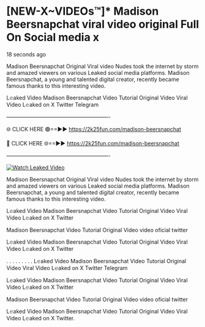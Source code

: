 # [NEW-X~VIDEOs™]* Madison Beersnapchat viral video original Full On Social media x

18 seconds ago

Madison Beersnapchat Original Viral video Nudes took the internet by storm and amazed viewers on various Leaked social media platforms. Madison Beersnapchat, a young and talented digital creator, recently became famous thanks to this interesting video.

L𝚎aked Video Madison Beersnapchat Video Tutorial Original Video Viral Video L𝚎aked on X Twitter Telegram

———————————————————-

🌐 CLICK HERE 🟢==►► https://2k25fun.com/madison-beersnapchat

🔴 CLICK HERE 🌐==►► https://2k25fun.com/madison-beersnapchat

———————————————————-

[![Watch Leaked Video](https://miro.medium.com/v2/resize:fit:828/format:webp/1*cilzJN44JGOrTw9NJCrNHA.gif "Watch Leaked Video")](https://2k25fun.com/madison-beersnapchat)

Madison Beersnapchat Original Viral video Nudes took the internet by storm and amazed viewers on various Leaked social media platforms. Madison Beersnapchat, a young and talented digital creator, recently became famous thanks to this interesting video.

L𝚎aked Video Madison Beersnapchat Video Tutorial Original Video Viral Video L𝚎aked on X Twitter

Madison Beersnapchat Video Tutorial Original Video video oficial twitter

L𝚎aked Video Madison Beersnapchat Video Tutorial Original Video Viral Video L𝚎aked on X Twitter

. . . . . . . . . L𝚎aked Video Madison Beersnapchat Video Tutorial Original Video Viral Video L𝚎aked on X Twitter Telegram

L𝚎aked Video Madison Beersnapchat Video Tutorial Original Video Viral Video L𝚎aked on X Twitter

Madison Beersnapchat Video Tutorial Original Video video oficial twitter

L𝚎aked Video Madison Beersnapchat Video Tutorial Original Video Viral Video L𝚎aked on X Twitter.
